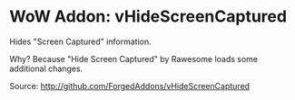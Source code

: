 WoW Addon: vHideScreenCaptured
========================

Hides "Screen Captured" information.

Why?
Because "Hide Screen Captured" by Rawesome loads some additional changes.

Source: http://github.com/ForgedAddons/vHideScreenCaptured